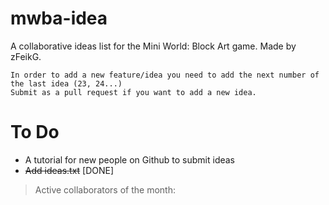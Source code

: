 # mwba-idea
A collaborative ideas list for the Mini World: Block Art game.
Made by zFeikG.

```
In order to add a new feature/idea you need to add the next number of the last idea (23, 24...)
Submit as a pull request if you want to add a new idea.
```

# To Do
- A tutorial for new people on Github to submit ideas
- ~~Add ideas.txt~~ [DONE]

>Active collaborators of the month:
